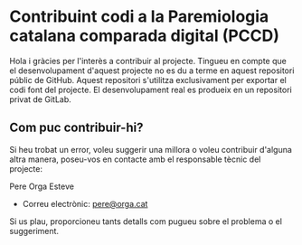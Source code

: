 # Contribuint codi a la Paremiologia catalana comparada digital (PCCD)

Hola i gràcies per l'interès a contribuir al projecte. Tingueu en compte que el desenvolupament d'aquest projecte no es
du a terme en aquest repositori públic de GitHub. Aquest repositori s'utilitza exclusivament per exportar el codi font
del projecte. El desenvolupament real es produeix en un repositori privat de GitLab.

## Com puc contribuir-hi?

Si heu trobat un error, voleu suggerir una millora o voleu contribuir d'alguna altra manera, poseu-vos en contacte amb
el responsable tècnic del projecte:

Pere Orga Esteve

- Correu electrònic: <pere@orga.cat>

Si us plau, proporcioneu tants detalls com pugueu sobre el problema o el suggeriment.
